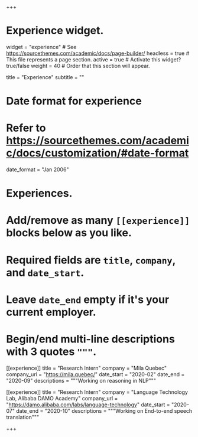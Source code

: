 +++
# Experience widget.
widget = "experience"  # See https://sourcethemes.com/academic/docs/page-builder/
headless = true  # This file represents a page section.
active = true  # Activate this widget? true/false
weight = 40  # Order that this section will appear.

title = "Experience"
subtitle = ""

# Date format for experience
#   Refer to https://sourcethemes.com/academic/docs/customization/#date-format
date_format = "Jan 2006"

# Experiences.
#   Add/remove as many `[[experience]]` blocks below as you like.
#   Required fields are `title`, `company`, and `date_start`.
#   Leave `date_end` empty if it's your current employer.
#   Begin/end multi-line descriptions with 3 quotes `"""`.

[[experience]]
    title = "Research Intern"
    company = "Mila Quebec"
    company_url = "https://mila.quebec/"
    date_start = "2020-02"
    date_end = "2020-09"
    descriptions = """Working on reasoning in NLP"""

[[experience]]
    title = "Research Intern"
    company = "Language Technology Lab, Alibaba DAMO Academy"
    company_url = "https://damo.alibaba.com/labs/language-technology"
    date_start = "2020-07"
    date_end = "2020-10"
    descriptions = """Working on End-to-end speech translation"""

+++
